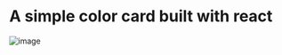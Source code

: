 # A simple color card built with react

![image](https://media.giphy.com/media/xT9IgfWq5S6eE74CDC/giphy.gif "Color card in action")

